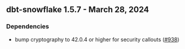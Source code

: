 ## dbt-snowflake 1.5.7 - March 28, 2024

### Dependencies

- bump cryptography to 42.0.4 or higher for security callouts ([#938](https://github.com/dbt-labs/dbt-snowflake/pull/938))
